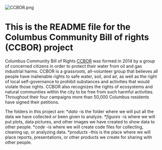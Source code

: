 
![CCBOR.png](https://github.com/AbbaTek-Group/CCBOR/tree/main/Figures/Images/CCBOR.png)
# This is the README file for the Columbus Community Bill of rights (CCBOR) project

Columbus Community Bill of Rights [CCBOR](https://thrivingearthexchange.org/project/columbus-oh-ccbor/) was formed in 2014 by a group of concerned citizens  in order to protect their water from oil and gas industrial harms. CCBOR is a grassroots, all-volunteer group that believes all people have inalienable rights to safe water, soil, and air, as well as the right of local self-governance to prohibit substances and activities that would violate those rights. CCBOR also recognizes the rights of ecosystems and natural communities within the city to be free from such harmful activities. Throughout their four campaigns more than 50,000 Columbus residents have signed their petitions.

The folders in this project are:
*_data_ -is the folder where we will put all the data we have collected or been given to analyze.
*_figures_ -is where we will put plots, data pictures, and other images we have created to show data to other people.
*_code_ -is where we will create code files for collecting, cleaning up, or analyzing data.
*_products_ -this is the place where we will place reports, presentations, or other products we create for sharing with other people.
